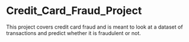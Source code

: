 # Credit_Card_Fraud_Project
This project covers credit card fraud and is meant to look at a dataset of transactions and predict whether it is fraudulent or not.
